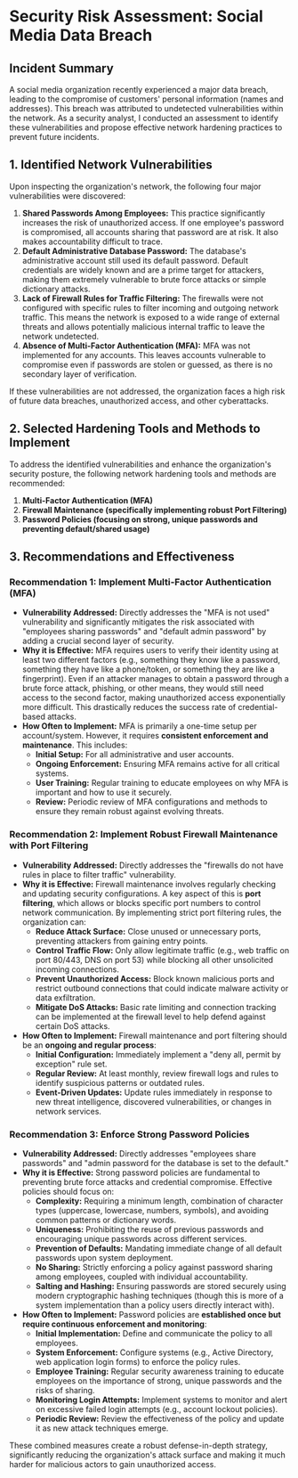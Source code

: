 # **Security Risk Assessment: Social Media Data Breach**

## **Incident Summary**

A social media organization recently experienced a major data breach, leading to the compromise of customers' personal information (names and addresses). This breach was attributed to undetected vulnerabilities within the network. As a security analyst, I conducted an assessment to identify these vulnerabilities and propose effective network hardening practices to prevent future incidents.

## **1\. Identified Network Vulnerabilities**

Upon inspecting the organization's network, the following four major vulnerabilities were discovered:

1. **Shared Passwords Among Employees:** This practice significantly increases the risk of unauthorized access. If one employee's password is compromised, all accounts sharing that password are at risk. It also makes accountability difficult to trace.  
2. **Default Administrative Database Password:** The database's administrative account still used its default password. Default credentials are widely known and are a prime target for attackers, making them extremely vulnerable to brute force attacks or simple dictionary attacks.  
3. **Lack of Firewall Rules for Traffic Filtering:** The firewalls were not configured with specific rules to filter incoming and outgoing network traffic. This means the network is exposed to a wide range of external threats and allows potentially malicious internal traffic to leave the network undetected.  
4. **Absence of Multi-Factor Authentication (MFA):** MFA was not implemented for any accounts. This leaves accounts vulnerable to compromise even if passwords are stolen or guessed, as there is no secondary layer of verification.

If these vulnerabilities are not addressed, the organization faces a high risk of future data breaches, unauthorized access, and other cyberattacks.

## **2\. Selected Hardening Tools and Methods to Implement**

To address the identified vulnerabilities and enhance the organization's security posture, the following network hardening tools and methods are recommended:

1. **Multi-Factor Authentication (MFA)**  
2. **Firewall Maintenance (specifically implementing robust Port Filtering)**  
3. **Password Policies (focusing on strong, unique passwords and preventing default/shared usage)**

## **3\. Recommendations and Effectiveness**

### **Recommendation 1: Implement Multi-Factor Authentication (MFA)**

* **Vulnerability Addressed:** Directly addresses the "MFA is not used" vulnerability and significantly mitigates the risk associated with "employees sharing passwords" and "default admin password" by adding a crucial second layer of security.  
* **Why it is Effective:** MFA requires users to verify their identity using at least two different factors (e.g., something they know like a password, something they have like a phone/token, or something they are like a fingerprint). Even if an attacker manages to obtain a password through a brute force attack, phishing, or other means, they would still need access to the second factor, making unauthorized access exponentially more difficult. This drastically reduces the success rate of credential-based attacks.  
* **How Often to Implement:** MFA is primarily a one-time setup per account/system. However, it requires **consistent enforcement and maintenance**. This includes:  
  * **Initial Setup:** For all administrative and user accounts.  
  * **Ongoing Enforcement:** Ensuring MFA remains active for all critical systems.  
  * **User Training:** Regular training to educate employees on why MFA is important and how to use it securely.  
  * **Review:** Periodic review of MFA configurations and methods to ensure they remain robust against evolving threats.

### **Recommendation 2: Implement Robust Firewall Maintenance with Port Filtering**

* **Vulnerability Addressed:** Directly addresses the "firewalls do not have rules in place to filter traffic" vulnerability.  
* **Why it is Effective:** Firewall maintenance involves regularly checking and updating security configurations. A key aspect of this is **port filtering**, which allows or blocks specific port numbers to control network communication. By implementing strict port filtering rules, the organization can:  
  * **Reduce Attack Surface:** Close unused or unnecessary ports, preventing attackers from gaining entry points.  
  * **Control Traffic Flow:** Only allow legitimate traffic (e.g., web traffic on port 80/443, DNS on port 53\) while blocking all other unsolicited incoming connections.  
  * **Prevent Unauthorized Access:** Block known malicious ports and restrict outbound connections that could indicate malware activity or data exfiltration.  
  * **Mitigate DoS Attacks:** Basic rate limiting and connection tracking can be implemented at the firewall level to help defend against certain DoS attacks.  
* **How Often to Implement:** Firewall maintenance and port filtering should be an **ongoing and regular process**:  
  * **Initial Configuration:** Immediately implement a "deny all, permit by exception" rule set.  
  * **Regular Review:** At least monthly, review firewall logs and rules to identify suspicious patterns or outdated rules.  
  * **Event-Driven Updates:** Update rules immediately in response to new threat intelligence, discovered vulnerabilities, or changes in network services.

### **Recommendation 3: Enforce Strong Password Policies**

* **Vulnerability Addressed:** Directly addresses "employees share passwords" and "admin password for the database is set to the default."  
* **Why it is Effective:** Strong password policies are fundamental to preventing brute force attacks and credential compromise. Effective policies should focus on:  
  * **Complexity:** Requiring a minimum length, combination of character types (uppercase, lowercase, numbers, symbols), and avoiding common patterns or dictionary words.  
  * **Uniqueness:** Prohibiting the reuse of previous passwords and encouraging unique passwords across different services.  
  * **Prevention of Defaults:** Mandating immediate change of all default passwords upon system deployment.  
  * **No Sharing:** Strictly enforcing a policy against password sharing among employees, coupled with individual accountability.  
  * **Salting and Hashing:** Ensuring passwords are stored securely using modern cryptographic hashing techniques (though this is more of a system implementation than a policy users directly interact with).  
* **How Often to Implement:** Password policies are **established once but require continuous enforcement and monitoring**:  
  * **Initial Implementation:** Define and communicate the policy to all employees.  
  * **System Enforcement:** Configure systems (e.g., Active Directory, web application login forms) to enforce the policy rules.  
  * **Employee Training:** Regular security awareness training to educate employees on the importance of strong, unique passwords and the risks of sharing.  
  * **Monitoring Login Attempts:** Implement systems to monitor and alert on excessive failed login attempts (e.g., account lockout policies).  
  * **Periodic Review:** Review the effectiveness of the policy and update it as new attack techniques emerge.

These combined measures create a robust defense-in-depth strategy, significantly reducing the organization's attack surface and making it much harder for malicious actors to gain unauthorized access.